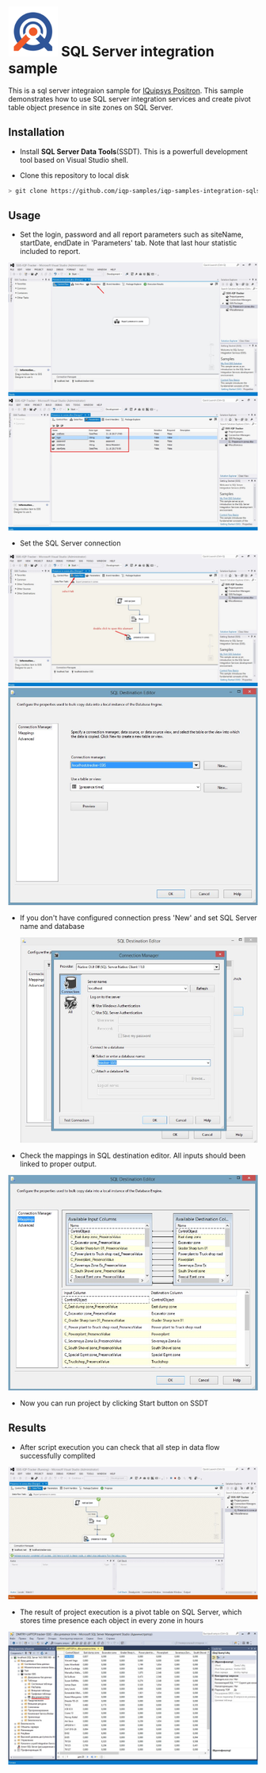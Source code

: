 # <img src="https://github.com/iqp-samples/iqp-samples-ws/raw/master/logo.png" alt="iQuipsys Logo" width="100px" height="100px"> SQL Server integration sample

This is a sql server integraion sample for [IQuipsys Positron](http://www.iquipsys.com).
This sample demonstrates how to use SQL server integration services and create pivot table object presence in site zones on SQL Server.

## Installation

- Install **SQL Server Data Tools**(SSDT). This is a powerfull development tool based on Visual Studio shell.

- Clone this repository to local disk
```bash
> git clone https://github.com/iqp-samples/iqp-samples-integration-sqlserver.git
```

## Usage

- Set the login, password and all report parameters such as siteName, startDate, endDate in 'Parameters' tab. Note that last hour statistic included to report.

<img src="https://github.com/iqp-samples/iqp-samples-integration-sqlserver/blob/master/img/control_flow.jpg?raw=true" alt="start window">

<img src="https://github.com/iqp-samples/iqp-samples-integration-sqlserver/blob/master/img/parameters.jpg?raw=true" alt="parameters">

- Set the SQL Server connection 

<img src="https://github.com/iqp-samples/iqp-samples-integration-sqlserver/blob/master/img/sql%20server%20settings%201.jpg" alt="parameters">
<img src="https://github.com/iqp-samples/iqp-samples-integration-sqlserver/blob/master/img/sql%20server%20settings%202.jpg" alt="parameters">


- If you don't have configured connection press 'New' and set SQL Server name and database
    
   <img src="https://github.com/iqp-samples/iqp-samples-integration-sqlserver/blob/master/img/sql%20server%20settings%203.jpg?raw=true" alt="adding new SQL Server connection">

- Check the mappings in SQL destination editor. All inputs should been linked to proper output.
<img src="https://github.com/iqp-samples/iqp-samples-integration-sqlserver/blob/master/img/sql%20server%20mappings.jpg?raw=true" alt="mappings">


- Now you can run project by clicking Start button on SSDT

## Results

- After script execution you can check that all step in data flow successfully complited

<img src="https://github.com/iqp-samples/iqp-samples-integration-sqlserver/blob/master/img/success%20run.jpg?raw=true" alt="SSDT success run">

- The result of project execution is a pivot table on SQL Server, which stores time presence each object in every zone in hours

<img src="https://github.com/iqp-samples/iqp-samples-integration-sqlserver/blob/master/img/sql%20server%20results.jpg?raw=true" alt="created table">